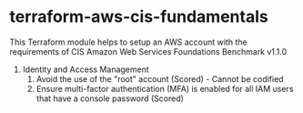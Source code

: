 # terraform-aws-cis-fundamentals

This Terraform module helps to setup an AWS account with the requirements of  CIS Amazon Web Services Foundations Benchmark v1.1.0

1. Identity and Access Management
    1. Avoid the use of the "root" account (Scored) - Cannot be codified
    2. Ensure multi-factor authentication (MFA) is enabled for all IAM users that have a console password (Scored)
